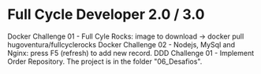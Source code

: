 # Full Cycle Developer 2.0 / 3.0

Docker Challenge 01 - Full Cyle Rocks: image to download -> docker pull hugoventura/fullcyclerocks
Docker Challenge 02 - Nodejs, MySql and Nginx: press F5 (refresh) to add new record.
DDD Challenge 01 - Implement Order Repository. The project is in the folder "06_Desafios".
